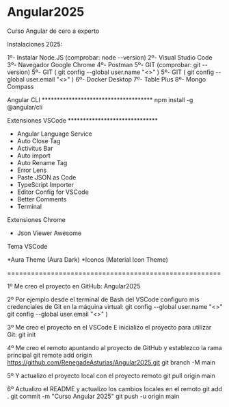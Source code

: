 # Angular2025
Curso Angular de cero a experto

Instalaciones 2025:

1º- Instalar Node.JS (comprobar: node --version)
2º- Visual Studio Code
3º- Navegador Google Chrome
4º- Postman
5º- GIT (comprobar: git --version)
5º- GIT ( git config --global user.name "<<usuario>>" )
5º- GIT ( git config --global user.email "<<email>>" )
6º- Docker Desktop
7º- Table Plus
8º- Mongo Compass

Angular CLI *************************************
npm install -g @angular/cli

Extensiones VSCode ******************************

* Angular Language Service
* Auto Close Tag
* Activitus Bar
* Auto import
* Auto Rename Tag
* Error Lens
* Paste JSON as Code
* TypeScript Importer
* Editor Config for VSCode
* Better Comments
* Terminal

Extensiones Chrome

* Json Viewer Awesome

Tema VSCode

*Aura Theme (Aura Dark)
*Iconos (Material Icon Theme)


======================================================

1º Me creo el proyecto en GitHub: Angular2025

2º Por ejemplo desde el terminal de Bash del VSCode
configuro mis credenciales de Git en la máquina virtual:
git config --global user.name "<<usuario>>"
git config --global user.email "<<email>>" )

3º Me creo el proyecto en el VSCode
E inicializo el proyecto para utilizar Git:
git init

4º Me creo el remoto apuntando al proyecto de GitHub y establezco la rama principal
git remote add origin https://github.com/RenegadeAsturias/Angular2025.git
git branch -M main

5º Y actualizo el proyecto local con el proyecto remoto
git pull origin main

6º Actualizo el README y actualizo los cambios locales en el remoto
git add .
git commit -m "Curso Angular 2025"
git push -u origin main


















